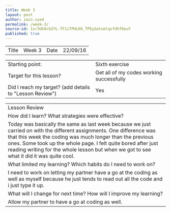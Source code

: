 ```yaml
---
title: Week 3
layout: post
author: zain.syed
permalink: /week-3/
source-id: 1xr3UhArb2YL-TF1iTPHLK6_TPEyGatxmlqvfdhf8euY
published: true
---
```

<table>
  <tr>
    <td>Title</td>
    <td>Week 3</td>
    <td>Date</td>
    <td>22/09/16</td>
  </tr>
</table>


<table>
  <tr>
    <td>Starting point:</td>
    <td>Sixth exercise</td>
  </tr>
  <tr>
    <td>Target for this lesson?</td>
    <td>Get all of my codes working successfully</td>
  </tr>
  <tr>
    <td>Did I reach my target? 
(add details to "Lesson Review")</td>
    <td>Yes</td>
  </tr>
</table>


<table>
  <tr>
    <td>Lesson Review</td>
  </tr>
  <tr>
    <td>How did I learn? What strategies were effective? </td>
  </tr>
  <tr>
    <td>Today was basically the same as last week because we just carried on with the different assignments. One difference was that this week the coding was much longer than the previous ones. Some took up the whole page. I felt quite bored after just reading writing for the whole lesson but when we got to see what it did it was quite cool.</td>
  </tr>
  <tr>
    <td>What limited my learning? Which habits do I need to work on? </td>
  </tr>
  <tr>
    <td>I need to work on letting my partner have a go at the coding as well as myself because he just tends to read out all the code and i just type it up.</td>
  </tr>
  <tr>
    <td>What will I change for next time? How will I improve my learning?</td>
  </tr>
  <tr>
    <td>Allow my partner to have a go at coding as well.</td>
  </tr>
</table>


